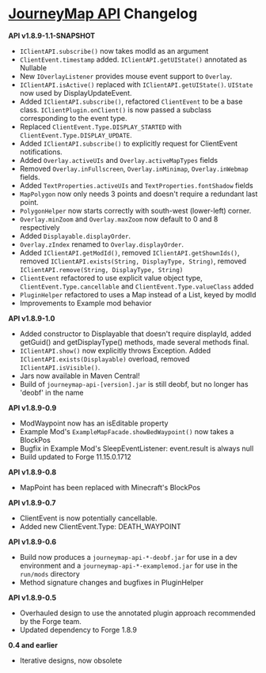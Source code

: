 [JourneyMap API](https://bitbucket.org/TeamJM/journeymap-api) Changelog
======================================================

**API v1.8.9-1.1-SNAPSHOT**

* `IClientAPI.subscribe()` now takes modId as an argument
* `ClientEvent.timestamp` added.  `IClientAPI.getUIState()` annotated as Nullable
* New `IOverlayListener` provides mouse event support to `Overlay`.
* `IClientAPI.isActive()` replaced with `IClientAPI.getUIState()`. `UIState` now used by DisplayUpdateEvent.
* Added `IClientAPI.subscribe()`, refactored `ClientEvent` to be a base class.  `IClientPlugin.onClient()` is now passed a subclass corresponding to the event type.  
* Replaced `ClientEvent.Type.DISPLAY_STARTED` with `ClientEvent.Type.DISPLAY_UPDATE`.
* Added `IClientAPI.subscribe()` to explicitly request for ClientEvent notifications.
* Added `Overlay.activeUIs` and `Overlay.activeMapTypes` fields
* Removed `Overlay.inFullscreen`, `Overlay.inMinimap`, `Overlay.inWebmap` fields.
* Added `TextProperties.activeUIs` and `TextProperties.fontShadow` fields
* `MapPolygon` now only needs 3 points and doesn't require a redundant last point. 
* `PolygonHelper` now starts correctly with south-west (lower-left) corner.
* `Overlay.minZoom` and `Overlay.maxZoom` now default to 0 and 8 respectively
* Added `Displayable.displayOrder`.
* `Overlay.zIndex` renamed to `Overlay.displayOrder`.
* Added `IClientAPI.getModId()`, removed `IClientAPI.getShownIds()`, removed `IClientAPI.exists(String, DisplayType, String)`, removed `IClientAPI.remove(String, DisplayType, String)`
* `ClientEvent` refactored to use explicit value object type, `ClientEvent.Type.cancellable` and `ClientEvent.Type.valueClass` added
* `PluginHelper` refactored to uses a Map instead of a List, keyed by modId
* Improvements to Example mod behavior

**API v1.8.9-1.0**

* Added constructor to Displayable that doesn't require displayId, added getGuid() and getDisplayType() methods, made several methods final.
* `IClientAPI.show()` now explicitly throws Exception. Added `IClientAPI.exists(Displayable)` overload, removed `IClientAPI.isVisible()`.
* Jars now available in Maven Central!
* Build of `journeymap-api-[version].jar` is still deobf, but no longer has 'deobf' in the name

**API v1.8.9-0.9**

* ModWaypoint now has an isEditable property
* Example Mod's `ExampleMapFacade.showBedWaypoint()` now takes a BlockPos
* Bugfix in Example Mod's SleepEventListener: event.result is always null
* Build updated to Forge 11.15.0.1712

**API v1.8.9-0.8**

* MapPoint has been replaced with Minecraft's BlockPos

**API v1.8.9-0.7**

* ClientEvent is now potentially cancellable.
* Added new ClientEvent.Type: DEATH_WAYPOINT

**API v1.8.9-0.6**

* Build now produces a `journeymap-api-*-deobf.jar` for use in a dev environment and a `journeymap-api-*-examplemod.jar` for use in the `run/mods` directory
* Method signature changes and bugfixes in PluginHelper

**API v1.8.9-0.5**

* Overhauled design to use the annotated plugin approach recommended by the Forge team.
* Updated dependency to Forge 1.8.9

**0.4 and earlier**

* Iterative designs, now obsolete
